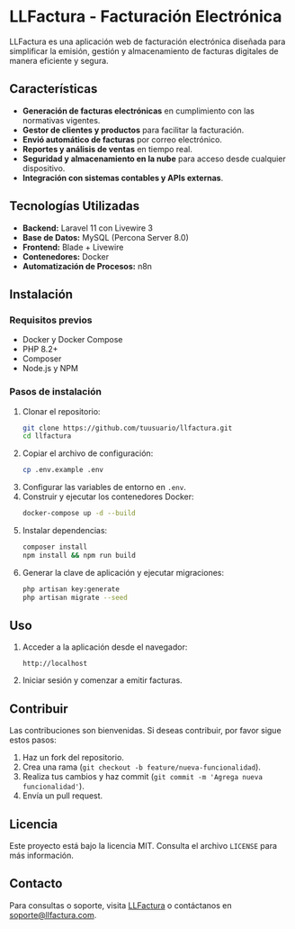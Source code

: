 # LLFactura - Facturación Electrónica



LLFactura es una aplicación web de facturación electrónica diseñada para simplificar la emisión, gestión y almacenamiento de facturas digitales de manera eficiente y segura.

## Características

- **Generación de facturas electrónicas** en cumplimiento con las normativas vigentes.
- **Gestor de clientes y productos** para facilitar la facturación.
- **Envió automático de facturas** por correo electrónico.
- **Reportes y análisis de ventas** en tiempo real.
- **Seguridad y almacenamiento en la nube** para acceso desde cualquier dispositivo.
- **Integración con sistemas contables y APIs externas**.

## Tecnologías Utilizadas

- **Backend:** Laravel 11 con Livewire 3
- **Base de Datos:** MySQL (Percona Server 8.0)
- **Frontend:** Blade + Livewire
- **Contenedores:** Docker
- **Automatización de Procesos:** n8n

## Instalación

### Requisitos previos

- Docker y Docker Compose
- PHP 8.2+
- Composer
- Node.js y NPM

### Pasos de instalación

1. Clonar el repositorio:
   ```sh
   git clone https://github.com/tuusuario/llfactura.git
   cd llfactura
   ```
2. Copiar el archivo de configuración:
   ```sh
   cp .env.example .env
   ```
3. Configurar las variables de entorno en `.env`.
4. Construir y ejecutar los contenedores Docker:
   ```sh
   docker-compose up -d --build
   ```
5. Instalar dependencias:
   ```sh
   composer install
   npm install && npm run build
   ```
6. Generar la clave de aplicación y ejecutar migraciones:
   ```sh
   php artisan key:generate
   php artisan migrate --seed
   ```

## Uso

1. Acceder a la aplicación desde el navegador:
   ```
   http://localhost
   ```
2. Iniciar sesión y comenzar a emitir facturas.

## Contribuir

Las contribuciones son bienvenidas. Si deseas contribuir, por favor sigue estos pasos:

1. Haz un fork del repositorio.
2. Crea una rama (`git checkout -b feature/nueva-funcionalidad`).
3. Realiza tus cambios y haz commit (`git commit -m 'Agrega nueva funcionalidad'`).
4. Envía un pull request.

## Licencia

Este proyecto está bajo la licencia MIT. Consulta el archivo `LICENSE` para más información.

## Contacto

Para consultas o soporte, visita [LLFactura](https://llfactura.com) o contáctanos en [soporte@llfactura.com](mailto\:soporte@llfactura.com).

